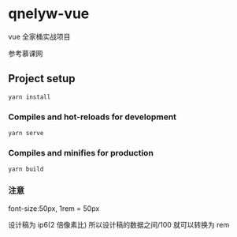 # qnelyw-vue

vue 全家桶实战项目

参考慕课网

## Project setup

```
yarn install
```

### Compiles and hot-reloads for development

```
yarn serve
```

### Compiles and minifies for production

```
yarn build
```

### 注意

font-size:50px, 1rem = 50px

设计稿为 ip6(2 倍像素比) 所以设计稿的数据之间/100 就可以转换为 rem

